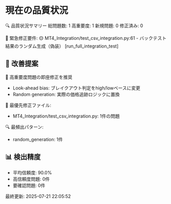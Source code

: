 # 現在の品質状況

🔍 品質状況サマリー
   総問題数: 1
   高重要度: 1
   新規問題: 0
   修正済み: 0

🚨 緊急修正要件:
   🟡 MT4_Integration/test_csv_integration.py:61 - バックテスト結果のランダム生成（偽装） [run_full_integration_test]

## 🎯 改善提案
🚨 高重要度問題の即座修正を推奨
   - Look-ahead bias: ブレイクアウト判定をhigh/lowベースに変更
   - Random generation: 実際の価格追跡ロジックに置換

📁 最優先修正ファイル:
   - MT4_Integration/test_csv_integration.py: 1件の問題

🔍 最頻出パターン:
   - random_generation: 1件

## 📊 検出精度
- 平均信頼度: 90.0%
- 高信頼度問題: 0件
- 要確認問題: 0件

最終更新: 2025-07-21 22:05:52
